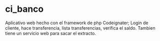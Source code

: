 # ci_banco
Aplicativo web hecho con el framework de php Codeignater; Login de cliente, hace transferencia, lista transferencias, verifica el saldo. Tambien tiene un servicio web para sacar el extracto.
